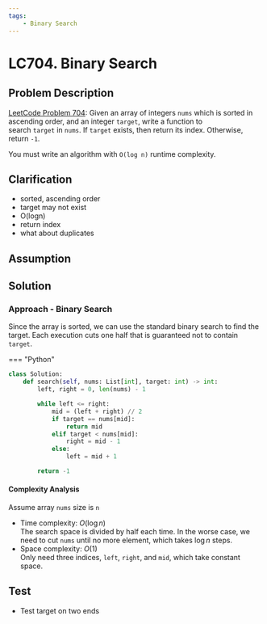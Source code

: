 ```yaml
---
tags:
    - Binary Search
---
```


# LC704. Binary Search
## Problem Description
[LeetCode Problem 704](https://leetcode.com/problems/binary-search/): Given an array of integers `nums` which is sorted in ascending order, and an integer `target`, write a function to search `target` in `nums`. If `target` exists, then return its index. Otherwise, return `-1`.

You must write an algorithm with `O(log n)` runtime complexity.

## Clarification
- sorted, ascending order
- target may not exist
- O(logn)
- return index
- what about duplicates

## Assumption

## Solution
### Approach - Binary Search
Since the array is sorted, we can use the standard binary search to find the target. Each execution cuts one half that is guaranteed not to contain `target`.

=== "Python"
```python
class Solution:
    def search(self, nums: List[int], target: int) -> int:
        left, right = 0, len(nums) - 1

        while left <= right:
            mid = (left + right) // 2
            if target == nums[mid]:
                return mid
            elif target < nums[mid]:
                right = mid - 1
            else:
                left = mid + 1

        return -1
```

#### Complexity Analysis
Assume array `nums` size is `n`  

* Time complexity: $O(\log n)$  
	The search space is divided by half each time. In the worse case, we need to cut `nums` until no more element, which takes $\log n$ steps.
* Space complexity: $O(1)$  
	Only need three indices, `left`, `right`, and `mid`, which take constant space.

## Test
- Test target on two ends
